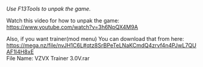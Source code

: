 *Use F13Tools to unpak the game.*

Watch this video for how to unpak the game: https://www.youtube.com/watch?v=3h6NpQX4M9A

Also, if you want trainer(mod menu) You can download that from here: https://mega.nz/file/nvJH1C6L#qtz8SrBPeTeLNaKCmdQ4zrvf4n4PJwL7QUAF1I4H8xE<br>
File Name: VZVX Trainer 3.0V.rar
